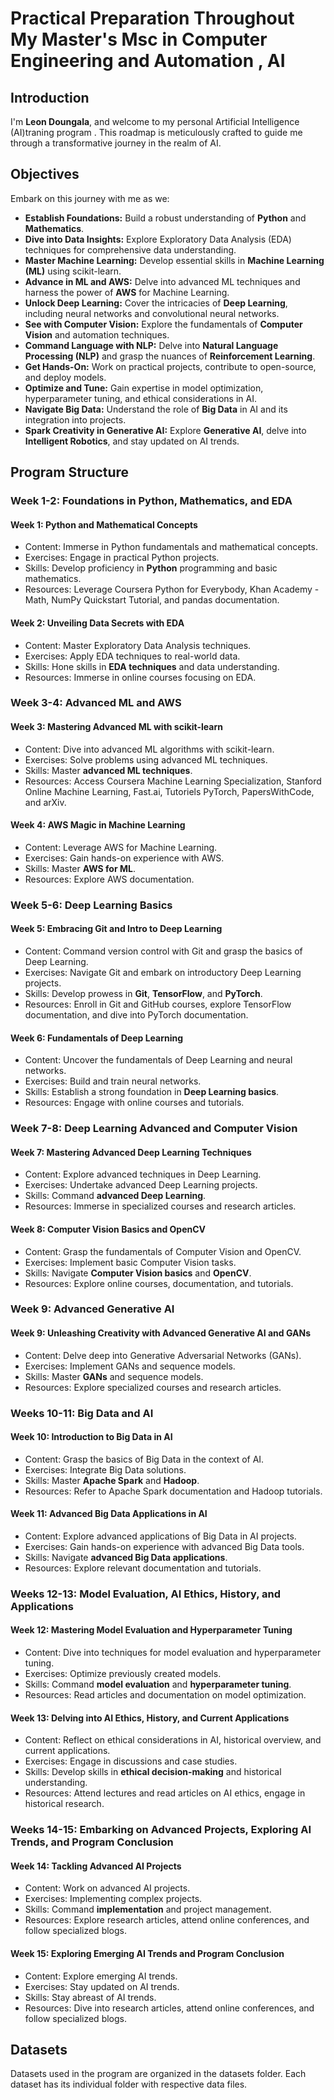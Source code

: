 # Practical Preparation Throughout My Master's Msc in Computer Engineering and Automation , AI

## Introduction

I'm **Leon Doungala**, and welcome to my personal Artificial Intelligence (AI)traning program . This roadmap is meticulously crafted to guide me through a transformative journey in the realm of AI.

## Objectives

Embark on this journey with me as we:

- **Establish Foundations:** Build a robust understanding of **Python** and **Mathematics**.
- **Dive into Data Insights:** Explore Exploratory Data Analysis (EDA) techniques for comprehensive data understanding.
- **Master Machine Learning:** Develop essential skills in **Machine Learning (ML)** using scikit-learn.
- **Advance in ML and AWS:** Delve into advanced ML techniques and harness the power of **AWS** for Machine Learning.
- **Unlock Deep Learning:** Cover the intricacies of **Deep Learning**, including neural networks and convolutional neural networks.
- **See with Computer Vision:** Explore the fundamentals of **Computer Vision** and automation techniques.
- **Command Language with NLP:** Delve into **Natural Language Processing (NLP)** and grasp the nuances of **Reinforcement Learning**.
- **Get Hands-On:** Work on practical projects, contribute to open-source, and deploy models.
- **Optimize and Tune:** Gain expertise in model optimization, hyperparameter tuning, and ethical considerations in AI.
- **Navigate Big Data:** Understand the role of **Big Data** in AI and its integration into projects.
- **Spark Creativity in Generative AI:** Explore **Generative AI**, delve into **Intelligent Robotics**, and stay updated on AI trends.

## Program Structure

### Week 1-2: Foundations in Python, Mathematics, and EDA

#### Week 1: Python and Mathematical Concepts
- Content: Immerse in Python fundamentals and mathematical concepts.
- Exercises: Engage in practical Python projects.
- Skills: Develop proficiency in **Python** programming and basic mathematics.
- Resources: Leverage Coursera Python for Everybody, Khan Academy - Math, NumPy Quickstart Tutorial, and pandas documentation.

#### Week 2: Unveiling Data Secrets with EDA
- Content: Master Exploratory Data Analysis techniques.
- Exercises: Apply EDA techniques to real-world data.
- Skills: Hone skills in **EDA techniques** and data understanding.
- Resources: Immerse in online courses focusing on EDA.

### Week 3-4: Advanced ML and AWS

#### Week 3: Mastering Advanced ML with scikit-learn
- Content: Dive into advanced ML algorithms with scikit-learn.
- Exercises: Solve problems using advanced ML techniques.
- Skills: Master **advanced ML techniques**.
- Resources: Access Coursera Machine Learning Specialization, Stanford Online Machine Learning, Fast.ai, Tutoriels PyTorch, PapersWithCode, and arXiv.

#### Week 4: AWS Magic in Machine Learning
- Content: Leverage AWS for Machine Learning.
- Exercises: Gain hands-on experience with AWS.
- Skills: Master **AWS for ML**.
- Resources: Explore AWS documentation.

### Week 5-6: Deep Learning Basics

#### Week 5: Embracing Git and Intro to Deep Learning
- Content: Command version control with Git and grasp the basics of Deep Learning.
- Exercises: Navigate Git and embark on introductory Deep Learning projects.
- Skills: Develop prowess in **Git**, **TensorFlow**, and **PyTorch**.
- Resources: Enroll in Git and GitHub courses, explore TensorFlow documentation, and dive into PyTorch documentation.

#### Week 6: Fundamentals of Deep Learning
- Content: Uncover the fundamentals of Deep Learning and neural networks.
- Exercises: Build and train neural networks.
- Skills: Establish a strong foundation in **Deep Learning basics**.
- Resources: Engage with online courses and tutorials.

### Week 7-8: Deep Learning Advanced and Computer Vision

#### Week 7: Mastering Advanced Deep Learning Techniques
- Content: Explore advanced techniques in Deep Learning.
- Exercises: Undertake advanced Deep Learning projects.
- Skills: Command **advanced Deep Learning**.
- Resources: Immerse in specialized courses and research articles.

#### Week 8: Computer Vision Basics and OpenCV
- Content: Grasp the fundamentals of Computer Vision and OpenCV.
- Exercises: Implement basic Computer Vision tasks.
- Skills: Navigate **Computer Vision basics** and **OpenCV**.
- Resources: Explore online courses, documentation, and tutorials.

### Week 9: Advanced Generative AI

#### Week 9: Unleashing Creativity with Advanced Generative AI and GANs
- Content: Delve deep into Generative Adversarial Networks (GANs).
- Exercises: Implement GANs and sequence models.
- Skills: Master **GANs** and sequence models.
- Resources: Explore specialized courses and research articles.

### Weeks 10-11: Big Data and AI

#### Week 10: Introduction to Big Data in AI
- Content: Grasp the basics of Big Data in the context of AI.
- Exercises: Integrate Big Data solutions.
- Skills: Master **Apache Spark** and **Hadoop**.
- Resources: Refer to Apache Spark documentation and Hadoop tutorials.

#### Week 11: Advanced Big Data Applications in AI
- Content: Explore advanced applications of Big Data in AI projects.
- Exercises: Gain hands-on experience with advanced Big Data tools.
- Skills: Navigate **advanced Big Data applications**.
- Resources: Explore relevant documentation and tutorials.

### Weeks 12-13: Model Evaluation, AI Ethics, History, and Applications

#### Week 12: Mastering Model Evaluation and Hyperparameter Tuning
- Content: Dive into techniques for model evaluation and hyperparameter tuning.
- Exercises: Optimize previously created models.
- Skills: Command **model evaluation** and **hyperparameter tuning**.
- Resources: Read articles and documentation on model optimization.

#### Week 13: Delving into AI Ethics, History, and Current Applications
- Content: Reflect on ethical considerations in AI, historical overview, and current applications.
- Exercises: Engage in discussions and case studies.
- Skills: Develop skills in **ethical decision-making** and historical understanding.
- Resources: Attend lectures and read articles on AI ethics, engage in historical research.

### Weeks 14-15: Embarking on Advanced Projects, Exploring AI Trends, and Program Conclusion

#### Week 14: Tackling Advanced AI Projects
- Content: Work on advanced AI projects.
- Exercises: Implementing complex projects.
- Skills: Command **implementation** and project management.
- Resources: Explore research articles, attend online conferences, and follow specialized blogs.

#### Week 15: Exploring Emerging AI Trends and Program Conclusion
- Content: Explore emerging AI trends.
- Exercises: Stay updated on AI trends.
- Skills: Stay abreast of AI trends.
- Resources: Dive into research articles, attend online conferences, and follow specialized blogs.


## Datasets
Datasets used in the program are organized in the datasets folder. Each dataset has its individual folder with respective data files.




